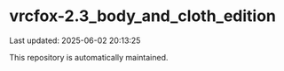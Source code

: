 # vrcfox-2.3_body_and_cloth_edition

Last updated: 2025-06-02 20:13:25

This repository is automatically maintained.
